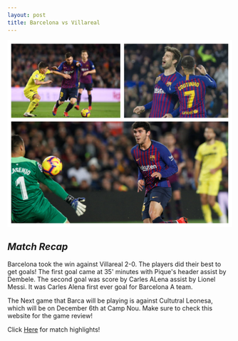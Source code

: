 ```yaml
---
layout: post 
title: Barcelona vs Villareal
---
```


![Barca Players](/images/collages.jpg)

## *Match Recap*

Barcelona took the win against Villareal 2-0. The players did their best to get goals! The first goal came at 35' minutes with Pique's header assist by Dembele. The second goal was score by Carles ALena assist by Lionel Messi. It was Carles Alena first ever goal for Barcelona A team. 

The Next game that Barca will be playing is against Cultutral Leonesa, which will be on December 6th at Camp Nou. 
Make sure to check this website for the game review!

Click [Here](https://youtu.be/bSc6vmvammw) for match highlights!
